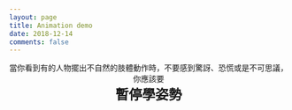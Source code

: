 ```yaml
---
layout: page
title: Animation demo
date: 2018-12-14
comments: false
---
```


<center>當你看到有的人物擺出不自然的肢體動作時，不要感到驚訝、恐慌或是不可思議，你應該要<br><span style="font-size:x-large; font-weight:bold">暫停學姿勢</span></center>

